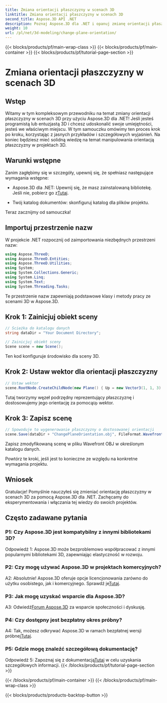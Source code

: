 ```yaml
---
title: Zmiana orientacji płaszczyzny w scenach 3D
linktitle: Zmiana orientacji płaszczyzny w scenach 3D
second_title: Aspose.3D API .NET
description: Poznaj Aspose.3D dla .NET i opanuj zmianę orientacji płaszczyzny w scenach 3D. Postępuj zgodnie z naszym przewodnikiem krok po kroku, aby zapewnić bezproblemową integrację.
weight: 10
url: /pl/net/3d-modeling/change-plane-orientation/
---
```


{{< blocks/products/pf/main-wrap-class >}}
{{< blocks/products/pf/main-container >}}
{{< blocks/products/pf/tutorial-page-section >}}

# Zmiana orientacji płaszczyzny w scenach 3D

## Wstęp

Witamy w tym kompleksowym przewodniku na temat zmiany orientacji płaszczyzny w scenach 3D przy użyciu Aspose.3D dla .NET! Jeśli jesteś programistą lub entuzjastą 3D i chcesz udoskonalić swoje umiejętności, jesteś we właściwym miejscu. W tym samouczku omówimy ten proces krok po kroku, korzystając z jasnych przykładów i szczegółowych wyjaśnień. Na koniec będziesz mieć solidną wiedzę na temat manipulowania orientacją płaszczyzny w projektach 3D.

## Warunki wstępne

Zanim zagłębimy się w szczegóły, upewnij się, że spełniasz następujące wymagania wstępne:

-  Aspose.3D dla .NET: Upewnij się, że masz zainstalowaną bibliotekę. Jeśli nie, pobierz go z[Tutaj](https://releases.aspose.com/3d/net/).

- Twój katalog dokumentów: skonfiguruj katalog dla plików projektu.

Teraz zacznijmy od samouczka!

## Importuj przestrzenie nazw

W projekcie .NET rozpocznij od zaimportowania niezbędnych przestrzeni nazw:

```csharp
using Aspose.ThreeD;
using Aspose.ThreeD.Entities;
using Aspose.ThreeD.Utilities;
using System;
using System.Collections.Generic;
using System.Linq;
using System.Text;
using System.Threading.Tasks;
```

Te przestrzenie nazw zapewniają podstawowe klasy i metody pracy ze scenami 3D w Aspose.3D.

## Krok 1: Zainicjuj obiekt sceny

```csharp
// Ścieżka do katalogu danych
string dataDir = "Your Document Directory";

// Zainicjuj obiekt sceny
Scene scene = new Scene();
```

Ten kod konfiguruje środowisko dla sceny 3D.

## Krok 2: Ustaw wektor dla orientacji płaszczyzny

```csharp
// Ustaw wektor
scene.RootNode.CreateChildNode(new Plane() { Up = new Vector3(1, 1, 3) });
```

 Tutaj tworzymy węzeł podrzędny reprezentujący płaszczyznę i dostosowujemy jego orientację za pomocą`Up` wektor.

## Krok 3: Zapisz scenę

```csharp
// Spowoduje to wygenerowanie płaszczyzny o dostosowanej orientacji
scene.Save(dataDir + "ChangePlaneOrientation.obj", FileFormat.WavefrontOBJ);
```

Zapisz zmodyfikowaną scenę w pliku Wavefront OBJ w określonym katalogu danych.

Powtórz te kroki, jeśli jest to konieczne ze względu na konkretne wymagania projektu.

## Wniosek

Gratulacje! Pomyślnie nauczyłeś się zmieniać orientację płaszczyzny w scenach 3D za pomocą Aspose.3D dla .NET. Zachęcamy do eksperymentowania i włączania tej wiedzy do swoich projektów.

## Często zadawane pytania

### P1: Czy Aspose.3D jest kompatybilny z innymi bibliotekami 3D?

Odpowiedź 1: Aspose.3D może bezproblemowo współpracować z innymi popularnymi bibliotekami 3D, zapewniając elastyczność w rozwoju.

### P2: Czy mogę używać Aspose.3D w projektach komercyjnych?

 A2: Absolutnie! Aspose.3D oferuje opcje licencjonowania zarówno do użytku osobistego, jak i komercyjnego. Sprawdź je[Tutaj](https://purchase.aspose.com/buy).

### P3: Jak mogę uzyskać wsparcie dla Aspose.3D?

 A3: Odwiedź[Forum Aspose.3D](https://forum.aspose.com/c/3d/18) za wsparcie społeczności i dyskusję.

### P4: Czy dostępny jest bezpłatny okres próbny?

 A4: Tak, możesz odkrywać Aspose.3D w ramach bezpłatnej wersji próbnej[Tutaj](https://releases.aspose.com/).

### P5: Gdzie mogę znaleźć szczegółową dokumentację?

 Odpowiedź 5: Zapoznaj się z dokumentacją[Tutaj](https://reference.aspose.com/3d/net/) w celu uzyskania szczegółowych informacji.
{{< /blocks/products/pf/tutorial-page-section >}}

{{< /blocks/products/pf/main-container >}}
{{< /blocks/products/pf/main-wrap-class >}}

{{< blocks/products/products-backtop-button >}}
